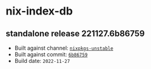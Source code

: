 # nix-index-db
## standalone release 221127.6b86759
- Built against channel: [`nixpkgs-unstable`](https://github.com/nixos/nixpkgs/tree/nixpkgs-unstable)
- Built against commit: [`6b86759`](https://github.com/NixOS/nixpkgs/commit/6b86759692b80e2b563e7f6c608f753de4aad3a7)
- Build date: `2022-11-27`
